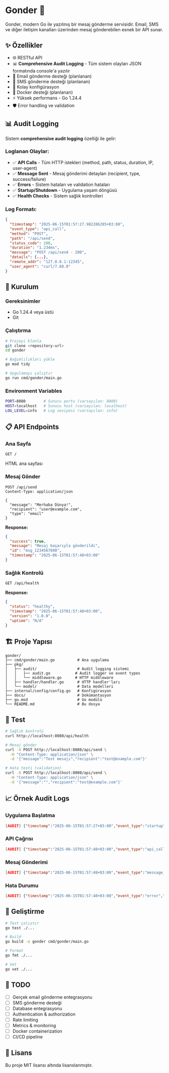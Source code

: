 # Gonder 🚀

Gonder, modern Go ile yazılmış bir mesaj gönderme servisidir. Email, SMS ve diğer iletişim kanalları üzerinden mesaj gönderebilen esnek bir API sunar.

## ✨ Özellikler

- 🌐 RESTful API
- 📊 **Comprehensive Audit Logging** - Tüm sistem olayları JSON formatında console'a yazılır
- 📧 Email gönderme desteği (planlanan)
- 📱 SMS gönderme desteği (planlanan)
- 🔧 Kolay konfigürasyon
- 🐳 Docker desteği (planlanan)
- ⚡ Yüksek performans - Go 1.24.4
- 🛡️ Error handling ve validation

## 📊 Audit Logging

Sistem **comprehensive audit logging** özelliği ile gelir:

### Loglanan Olaylar:
- ✅ **API Calls** - Tüm HTTP istekleri (method, path, status, duration, IP, user-agent)
- ✅ **Message Sent** - Mesaj gönderimi detayları (recipient, type, success/failure)
- ✅ **Errors** - Sistem hataları ve validation hataları
- ✅ **Startup/Shutdown** - Uygulama yaşam döngüsü
- ✅ **Health Checks** - Sistem sağlık kontrolleri

### Log Formatı:
```json
{
  "timestamp": "2025-06-15T01:57:27.982286285+03:00",
  "event_type": "api_call",
  "method": "POST",
  "path": "/api/send",
  "status_code": 200,
  "duration": "1.234ms", 
  "message": "POST /api/send - 200",
  "details": {...},
  "remote_addr": "127.0.0.1:12345",
  "user_agent": "curl/7.68.0"
}
```

## 🚀 Kurulum

### Gereksinimler
- Go 1.24.4 veya üstü
- Git

### Çalıştırma

```bash
# Projeyi klonla
git clone <repository-url>
cd gonder

# Bağımlılıkları yükle
go mod tidy

# Uygulamayı çalıştır
go run cmd/gonder/main.go
```

### Environment Variables
```bash
PORT=8080        # Sunucu portu (varsayılan: 8080)
HOST=localhost   # Sunucu host (varsayılan: localhost) 
LOG_LEVEL=info   # Log seviyesi (varsayılan: info)
```

## 📋 API Endpoints

### Ana Sayfa
```
GET /
```
HTML ana sayfası

### Mesaj Gönder
```
POST /api/send
Content-Type: application/json

{
  "message": "Merhaba Dünya!",
  "recipient": "user@example.com",
  "type": "email"
}
```

**Response:**
```json
{
  "success": true,
  "message": "Mesaj başarıyla gönderildi",
  "id": "msg_1234567890",
  "timestamp": "2025-06-15T01:57:48+03:00"
}
```

### Sağlık Kontrolü
```
GET /api/health
```

**Response:**
```json
{
  "status": "healthy",
  "timestamp": "2025-06-15T01:57:48+03:00",
  "version": "1.0.0",
  "uptime": "N/A"
}
```

## 🏗️ Proje Yapısı

```
gonder/
├── cmd/gonder/main.go          # Ana uygulama
├── pkg/
│   ├── audit/                  # Audit logging sistemi
│   │   ├── audit.go           # Audit logger ve event types
│   │   └── middleware.go      # HTTP middleware
│   ├── handler/handler.go      # HTTP handler'ları
│   └── model/                  # Data modelleri
├── internal/config/config.go   # Konfigürasyon
├── docs/                       # Dokümantasyon
├── go.mod                      # Go modülü
└── README.md                   # Bu dosya
```

## 🧪 Test

```bash
# Sağlık kontrolü
curl http://localhost:8080/api/health

# Mesaj gönder
curl -X POST http://localhost:8080/api/send \
  -H "Content-Type: application/json" \
  -d '{"message":"Test mesajı","recipient":"test@example.com"}'

# Hata testi (validation)
curl -X POST http://localhost:8080/api/send \
  -H "Content-Type: application/json" \
  -d '{"message":"","recipient":"test@example.com"}'
```

## 📈 Örnek Audit Logs

### Uygulama Başlatma
```json
[AUDIT] {"timestamp":"2025-06-15T01:57:27+03:00","event_type":"startup","message":"Gonder uygulaması başlatıldı - Port: 8080","details":{"host":"localhost","log_level":"info","version":"1.0.0"}}
```

### API Çağrısı
```json
[AUDIT] {"timestamp":"2025-06-15T01:57:48+03:00","event_type":"api_call","method":"POST","path":"/api/send","status_code":200,"duration":"2.1ms","message":"POST /api/send - 200","details":{"content_type":"application/json","content_length":75},"remote_addr":"127.0.0.1:45678","user_agent":"curl/7.68.0"}
```

### Mesaj Gönderimi
```json
[AUDIT] {"timestamp":"2025-06-15T01:57:48+03:00","event_type":"message_sent","message":"Mesaj gönderildi: email -> demo@example.com (ID: msg_1749941868)","details":{"recipient":"demo@example.com","message_type":"email","message_id":"msg_1749941868","success":true,"extra":{"message_length":25,"message_preview":"Audit log demo mesajı"}}}
```

### Hata Durumu
```json
[AUDIT] {"timestamp":"2025-06-15T01:57:48+03:00","event_type":"error","message":"Error in Validation error in Send endpoint: message field is empty","error":"message field is empty","details":{"request":{"message":"","recipient":"demo@example.com","type":"email"}}}
```

## 🔧 Geliştirme

```bash
# Test çalıştır
go test ./...

# Build
go build -o gonder cmd/gonder/main.go

# Format
go fmt ./...

# Vet
go vet ./...
```

## 📝 TODO

- [ ] Gerçek email gönderme entegrasyonu
- [ ] SMS gönderme desteği
- [ ] Database entegrasyonu
- [ ] Authentication & authorization
- [ ] Rate limiting
- [ ] Metrics & monitoring
- [ ] Docker containerization
- [ ] CI/CD pipeline

## 📄 Lisans

Bu proje MIT lisansı altında lisanslanmıştır.
